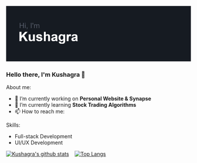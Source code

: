 <img src="heading.png">

### Hello there, I'm Kushagra 👋

About me:

- 🔭 I’m currently working on **Personal Website & Synapse**
- 🌱 I’m currently learning **Stock Trading Algorithms**
- 📫 How to reach me: 

Skills:
- Full-stack Development
- UI/UX Development

[![Kushagra's github stats](https://github-readme-stats.vercel.app/api?username=Azyles&line_height=27&theme=dark&show_icons=true&hide_border=true&bg_color=161B22)](https://github.com/Azyles/Azyles/blob/main/README.md) &nbsp;&nbsp; [![Top Langs](https://github-readme-stats.vercel.app/api/top-langs/?username=azyles&hide=kotlin,css,ruby&line_height=27&theme=dark&hide_border=true&bg_color=161B22)](https://github.com/Azyles/Azyles/blob/main/README.md)
<pre>
</pre>
